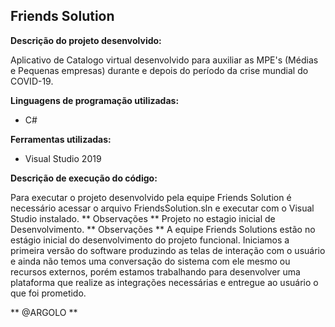 ## Friends Solution
**Descrição do projeto desenvolvido:** 

Aplicativo de Catalogo virtual desenvolvido para auxiliar as MPE's (Médias e Pequenas empresas) durante e depois do período da crise mundial do COVID-19.

**Linguagens de programação utilizadas:**
- C#


**Ferramentas utilizadas:**
- Visual Studio 2019

**Descrição de execução do código:** 

Para executar o projeto desenvolvido pela equipe Friends Solution é necessário acessar o arquivo FriendsSolution.sln e executar com o Visual Studio instalado.
** Observações **
Projeto no estagio inicial de Desenvolvimento.
** Observações **
A equipe Friends Solutions estão no estágio inicial do desenvolvimento do projeto funcional. Iniciamos a primeira versão do software produzindo as telas de interação com o usuário e ainda não temos uma conversação do sistema com ele mesmo ou recursos externos, porém estamos trabalhando para desenvolver uma plataforma que realize as integrações necessárias e entregue ao usuário o que foi prometido.

** @ARGOLO **
